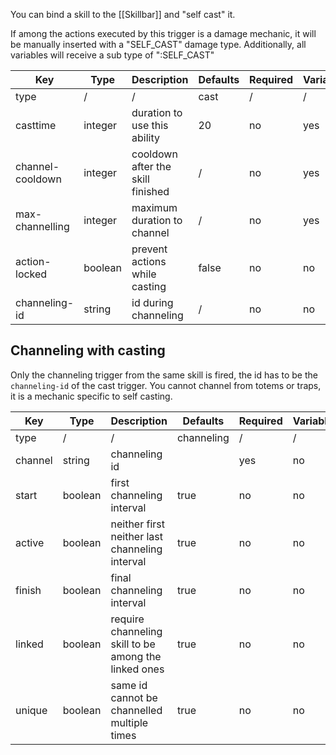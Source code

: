 You can bind a skill to the [[Skillbar]] and "self cast" it.

If among the actions executed by this trigger is a damage mechanic, it will be manually inserted with a "SELF_CAST" damage type. Additionally, all variables will receive a sub type of ":SELF_CAST"

| Key | Type | Description | Defaults | Required | Variable |
|-|-|-|-|-|-|
| type | / | / | cast | / | / |
| casttime | integer | duration to use this ability | 20 | no | yes |
| channel-cooldown | integer | cooldown after the skill finished | / | no | yes |
| max-channelling | integer | maximum duration to channel | / | no | yes |
| action-locked | boolean | prevent actions while casting | false | no | no | 
| channeling-id | string | id during channeling | / | no | no | 

## Channeling with casting

Only the channeling trigger from the same skill is fired, the id has to be the `channeling-id` of the cast trigger. You cannot channel from totems or traps, it is a mechanic specific to self casting.

| Key | Type | Description | Defaults | Required | Variable |
|-|-|-|-|-|-|
| type | / | / | channeling | / | / |
| channel | string | channeling id | | yes | no |
| start | boolean | first channeling interval | true | no | no |
| active | boolean | neither first neither last channeling interval | true | no | no |
| finish | boolean | final channeling interval | true | no | no |
| linked | boolean | require channeling skill to be among the linked ones | true | no | no |
| unique | boolean | same id cannot be channelled multiple times | true | no | no | 